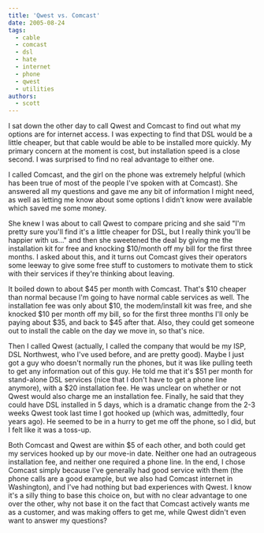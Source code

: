 ```yaml
---
title: 'Qwest vs. Comcast'
date: 2005-08-24
tags:
  - cable
  - comcast
  - dsl
  - hate
  - internet
  - phone
  - qwest
  - utilities
authors:
  - scott
---
```


I sat down the other day to call Qwest and Comcast to find out what my options are for internet access. I was expecting to find that DSL would be a little cheaper, but that cable would be able to be installed more quickly. My primary concern at the moment is cost, but installation speed is a close second. I was surprised to find no real advantage to either one.

I called Comcast, and the girl on the phone was extremely helpful (which has been true of most of the people I've spoken with at Comcast). She answered all my questions and gave me any bit of information I might need, as well as letting me know about some options I didn't know were available which saved me some money.

She knew I was about to call Qwest to compare pricing and she said "I'm pretty sure you'll find it's a little cheaper for DSL, but I really think you'll be happier with us..." and then she sweetened the deal by giving me the installation kit for free and knocking $10/month off my bill for the first three months. I asked about this, and it turns out Comcast gives their operators some leeway to give some free stuff to customers to motivate them to stick with their services if they're thinking about leaving.

It boiled down to about $45 per month with Comcast. That's $10 cheaper than normal because I'm going to have normal cable services as well. The installation fee was only about $10, the modem/install kit was free, and she knocked $10 per month off my bill, so for the first three months I'll only be paying about $35, and back to $45 after that. Also, they could get someone out to install the cable on the day we move in, so that's nice.

Then I called Qwest (actually, I called the company that would be my ISP, DSL Northwest, who I've used before, and are pretty good). Maybe I just got a guy who doesn't normally run the phones, but it was like pulling teeth to get any information out of this guy. He told me that it's $51 per month for stand-alone DSL services (nice that I don't have to get a phone line anymore), with a $20 installation fee. He was unclear on whether or not Qwest would also charge me an installation fee. Finally, he said that they could have DSL installed in 5 days, which is a dramatic change from the 2-3 weeks Qwest took last time I got hooked up (which was, admittedly, four years ago). He seemed to be in a hurry to get me off the phone, so I did, but I felt like it was a toss-up.

Both Comcast and Qwest are within $5 of each other, and both could get my services hooked up by our move-in date. Neither one had an outrageous installation fee, and neither one required a phone line. In the end, I chose Comcast simply because I've generally had good service with them (the phone calls are a good example, but we also had Comcast internet in Washington), and I've had nothing but bad experiences with Qwest. I know it's a silly thing to base this choice on, but with no clear advantage to one over the other, why not base it on the fact that Comcast actively wants me as a customer, and was making offers to get me, while Qwest didn't even want to answer my questions?
